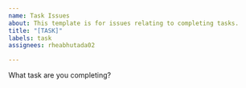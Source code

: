 ```yaml
---
name: Task Issues
about: This template is for issues relating to completing tasks.
title: "[TASK]"
labels: task
assignees: rheabhutada02

---
```


What task are you completing?
